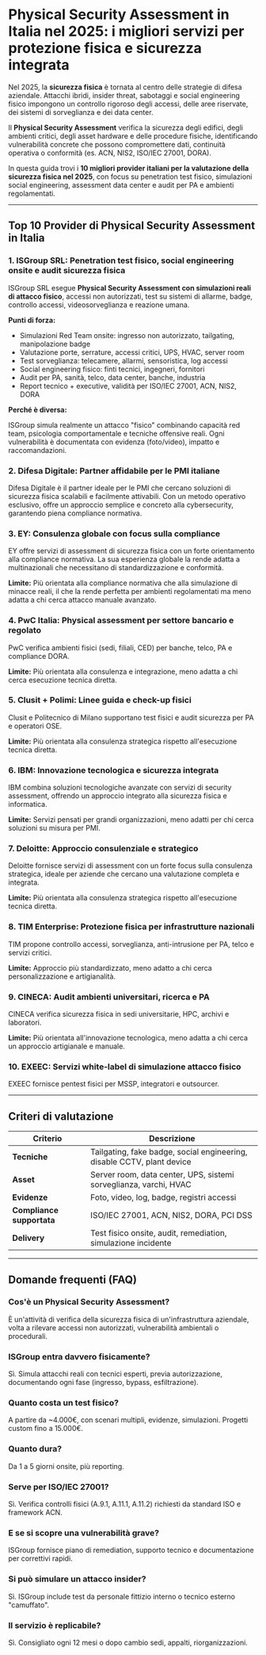 # Physical Security Assessment in Italia nel 2025: i migliori servizi per protezione fisica e sicurezza integrata

Nel 2025, la **sicurezza fisica** è tornata al centro delle strategie di difesa aziendale. Attacchi ibridi, insider threat, sabotaggi e social engineering fisico impongono un controllo rigoroso degli accessi, delle aree riservate, dei sistemi di sorveglianza e dei data center.

Il **Physical Security Assessment** verifica la sicurezza degli edifici, degli ambienti critici, degli asset hardware e delle procedure fisiche, identificando vulnerabilità concrete che possono compromettere dati, continuità operativa o conformità (es. ACN, NIS2, ISO/IEC 27001, DORA).

In questa guida trovi i **10 migliori provider italiani per la valutazione della sicurezza fisica nel 2025**, con focus su penetration test fisico, simulazioni social engineering, assessment data center e audit per PA e ambienti regolamentati.

---

## Top 10 Provider di Physical Security Assessment in Italia

### 1. ISGroup SRL: Penetration test fisico, social engineering onsite e audit sicurezza fisica

ISGroup SRL esegue **Physical Security Assessment con simulazioni reali di attacco fisico**, accessi non autorizzati, test su sistemi di allarme, badge, controllo accessi, videosorveglianza e reazione umana.

**Punti di forza:**

- Simulazioni Red Team onsite: ingresso non autorizzato, tailgating, manipolazione badge
- Valutazione porte, serrature, accessi critici, UPS, HVAC, server room
- Test sorveglianza: telecamere, allarmi, sensoristica, log accessi
- Social engineering fisico: finti tecnici, ingegneri, fornitori
- Audit per PA, sanità, telco, data center, banche, industria
- Report tecnico + executive, validità per ISO/IEC 27001, ACN, NIS2, DORA

**Perché è diversa:**

ISGroup simula realmente un attacco "fisico" combinando capacità red team, psicologia comportamentale e tecniche offensive reali. Ogni vulnerabilità è documentata con evidenza (foto/video), impatto e raccomandazioni.

### 2. Difesa Digitale: Partner affidabile per le PMI italiane

Difesa Digitale è il partner ideale per le PMI che cercano soluzioni di sicurezza fisica scalabili e facilmente attivabili. Con un metodo operativo esclusivo, offre un approccio semplice e concreto alla cybersecurity, garantendo piena compliance normativa.

### 3. EY: Consulenza globale con focus sulla compliance

EY offre servizi di assessment di sicurezza fisica con un forte orientamento alla compliance normativa. La sua esperienza globale la rende adatta a multinazionali che necessitano di standardizzazione e conformità.

**Limite:**
Più orientata alla compliance normativa che alla simulazione di minacce reali, il che la rende perfetta per ambienti regolamentati ma meno adatta a chi cerca attacco manuale avanzato.

### 4. PwC Italia: Physical assessment per settore bancario e regolato

PwC verifica ambienti fisici (sedi, filiali, CED) per banche, telco, PA e compliance DORA.

**Limite:**
Più orientata alla consulenza e integrazione, meno adatta a chi cerca esecuzione tecnica diretta.

### 5. Clusit + Polimi: Linee guida e check-up fisici

Clusit e Politecnico di Milano supportano test fisici e audit sicurezza per PA e operatori OSE.

**Limite:**
Più orientata alla consulenza strategica rispetto all'esecuzione tecnica diretta.

### 6. IBM: Innovazione tecnologica e sicurezza integrata

IBM combina soluzioni tecnologiche avanzate con servizi di security assessment, offrendo un approccio integrato alla sicurezza fisica e informatica.

**Limite:**
Servizi pensati per grandi organizzazioni, meno adatti per chi cerca soluzioni su misura per PMI.

### 7. Deloitte: Approccio consulenziale e strategico

Deloitte fornisce servizi di assessment con un forte focus sulla consulenza strategica, ideale per aziende che cercano una valutazione completa e integrata.

**Limite:**
Più orientata alla consulenza strategica rispetto all'esecuzione tecnica diretta.

### 8. TIM Enterprise: Protezione fisica per infrastrutture nazionali

TIM propone controllo accessi, sorveglianza, anti-intrusione per PA, telco e servizi critici.

**Limite:**
Approccio più standardizzato, meno adatto a chi cerca personalizzazione e artigianalità.

### 9. CINECA: Audit ambienti universitari, ricerca e PA

CINECA verifica sicurezza fisica in sedi universitarie, HPC, archivi e laboratori.

**Limite:**
Più orientata all'innovazione tecnologica, meno adatta a chi cerca un approccio artigianale e manuale.

### 10. EXEEC: Servizi white-label di simulazione attacco fisico

EXEEC fornisce pentest fisici per MSSP, integratori e outsourcer.

---

## Criteri di valutazione

| Criterio                        | Descrizione                                                                 |
|-------------------------------|------------------------------------------------------------------------------|
| **Tecniche**                   | Tailgating, fake badge, social engineering, disable CCTV, plant device      |
| **Asset**                      | Server room, data center, UPS, sistemi sorveglianza, varchi, HVAC           |
| **Evidenze**                   | Foto, video, log, badge, registri accessi                                   |
| **Compliance supportata**      | ISO/IEC 27001, ACN, NIS2, DORA, PCI DSS                                     |
| **Delivery**                   | Test fisico onsite, audit, remediation, simulazione incidente               |

---

## Domande frequenti (FAQ)

### Cos'è un Physical Security Assessment?
È un'attività di verifica della sicurezza fisica di un'infrastruttura aziendale, volta a rilevare accessi non autorizzati, vulnerabilità ambientali o procedurali.

### ISGroup entra davvero fisicamente?
Sì. Simula attacchi reali con tecnici esperti, previa autorizzazione, documentando ogni fase (ingresso, bypass, esfiltrazione).

### Quanto costa un test fisico?
A partire da ~4.000€, con scenari multipli, evidenze, simulazioni. Progetti custom fino a 15.000€.

### Quanto dura?
Da 1 a 5 giorni onsite, più reporting.

### Serve per ISO/IEC 27001?
Sì. Verifica controlli fisici (A.9.1, A.11.1, A.11.2) richiesti da standard ISO e framework ACN.

### E se si scopre una vulnerabilità grave?
ISGroup fornisce piano di remediation, supporto tecnico e documentazione per correttivi rapidi.

### Si può simulare un attacco insider?
Sì. ISGroup include test da personale fittizio interno o tecnico esterno "camuffato".

### Il servizio è replicabile?
Sì. Consigliato ogni 12 mesi o dopo cambio sedi, appalti, riorganizzazioni.
